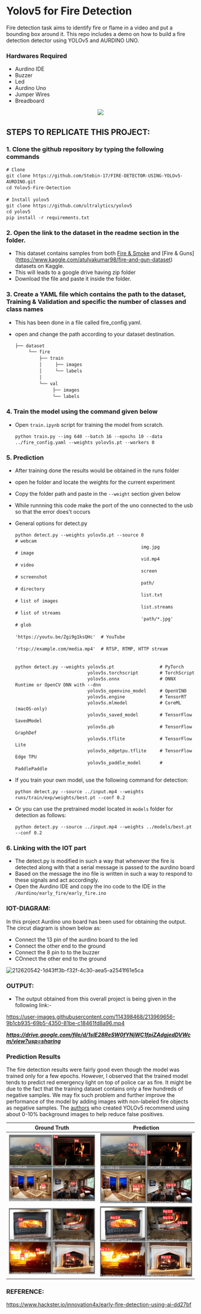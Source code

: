 # Yolov5 for Fire Detection

Fire detection task aims to identify fire or flame in a video and put a bounding box around it. This repo includes a demo on how to build a fire detection detector using YOLOv5 and AURDINO UNO.

### Hardwares Required
 - Aurdino IDE
 - Buzzer
 - Led
 - Aurdino Uno
 - Jumper Wires
 - Breadboard


<p align="center">
  <img src="results/result.gif" />
</p>


## STEPS TO REPLICATE THIS PROJECT:

### 1. Clone the github repository by typing the following commands
```
# Clone
git clone https://github.com/Stebin-17/FIRE-DETECTOR-USING-YOLOv5-AURDINO.git
cd Yolov5-Fire-Detection

# Install yolov5
git clone https://github.com/ultralytics/yolov5  
cd yolov5
pip install -r requirements.txt

```
### 2. Open the link to the dataset in the readme section in the folder. 

  - This dataset contains samples from both [Fire & Smoke](https://www.kaggle.com/dataclusterlabs/fire-and-smoke-dataset) and [Fire & Guns]                                 (https://www.kaggle.com/atulyakumar98/fire-and-gun-dataset) datasets on Kaggle.
  - This will leads to a google drive having zip folder
  - Download the file and paste it inside the folder.
          
### 3. Create a YAML file which contains the path to the dataset, Training & Validation and specific the number of classes and class names

  - This has been done in a file called fire_config.yaml.
  - open and change the path according to your dataset destination.
  
      ```bash
    ├── dataset
           └── fire
               ├── train
               │     ├── images
               │     └── labels
               │ 
               └── val
                    ├── images
                    └── labels
    ```
 
  
### 4. Train the model using the command given below

  - Open ```train.ipynb``` script for training the model from scratch. 
    ```
    python train.py --img 640 --batch 16 --epochs 10 --data ../fire_config.yaml --weights yolov5s.pt --workers 0
    ```
### 5. Prediction
   - After training done the results would be obtained in the runs folder
   - open he folder and locate the weights for the current experiment
   - Copy the folder path and paste in the ```--weight``` section given below
   - While runnning this code make the port of the uno connected to the usb so that the error does't occurs
   - General options for detect.py
      
      ```
      python detect.py --weights yolov5s.pt --source 0                               # webcam
                                                     img.jpg                         # image
                                                     vid.mp4                         # video
                                                     screen                          # screenshot
                                                     path/                           # directory
                                                     list.txt                        # list of images
                                                     list.streams                    # list of streams
                                                     'path/*.jpg'                    # glob
                                                     'https://youtu.be/Zgi9g1ksQHc'  # YouTube
                                                     'rtsp://example.com/media.mp4'  # RTSP, RTMP, HTTP stream
                                                     
                                                     
      python detect.py --weights yolov5s.pt                 # PyTorch
                                 yolov5s.torchscript        # TorchScript
                                 yolov5s.onnx               # ONNX Runtime or OpenCV DNN with --dnn
                                 yolov5s_openvino_model     # OpenVINO
                                 yolov5s.engine             # TensorRT
                                 yolov5s.mlmodel            # CoreML (macOS-only)
                                 yolov5s_saved_model        # TensorFlow SavedModel
                                 yolov5s.pb                 # TensorFlow GraphDef
                                 yolov5s.tflite             # TensorFlow Lite
                                 yolov5s_edgetpu.tflite     # TensorFlow Edge TPU
                                 yolov5s_paddle_model       # PaddlePaddle
      ```

   - If you train your own model, use the following command for detection:
      ```
      python detect.py --source ../input.mp4 --weights runs/train/exp/weights/best.pt --conf 0.2
      ```
   
   - Or you can use the pretrained model located in ```models``` folder for detection as follows:
      ```
      python detect.py --source ../input.mp4 --weights ../models/best.pt --conf 0.2
      ```
### 6. Linking with the IOT part
  - The detect.py is modified in such a way that whenever the fire is detected along with that a serial message is passed to the aurdino board 
  - Based on the message the ino file is written in such a way to respond to these signals and act accordingly.
  - Open the Aurdino IDE and copy the ino code to the IDE in the ```/Aurdino/early_fire/early_fire.ino```



### IOT-DIAGRAM:

In this project Aurdino uno board has been used for obtaining the output. The circut diagram is shown below as:

+ Connect the 13 pin of the aurdino board to the led
+ Connect the other end to the ground
+ Connect the 8 pin to to the buzzer 
+ COnnect the other end to the ground

![212620542-1d43ff3b-f32f-4c30-aea5-a2541f61e5ca](https://user-images.githubusercontent.com/114398468/213150218-d20e96ad-869a-4cf4-a4d3-c8f630dc34f7.jpg)




### OUTPUT:
- The output obtained from this overall project is being given in the following link:-

https://user-images.githubusercontent.com/114398468/213969656-9b1cb935-69b5-4350-81be-c18461fd8a96.mp4

___https://drive.google.com/file/d/1sIE28ReSW0fYNjWC1fpiZAdgjedDVWcm/view?usp=sharing___

### Prediction Results
The fire detection results were fairly good even though the model was trained only for a few epochs. However, I observed that the trained model tends to predict red emergency light on top of police car as fire. It might be due to the fact that the training dataset contains only a few hundreds of negative samples. We may fix such problem and further improve the performance of the model by adding images with non-labeled fire objects as negative samples. The [authors](https://github.com/ultralytics/yolov5/wiki/Tips-for-Best-Training-Results) who created YOLOv5 recommend using about 0-10% background images to help reduce false positives. 

| Ground Truth | Prediction | 
| :-: | :-: |
| ![](results/val_batch2_labels_1.jpg) | ![](results/val_batch2_pred_1.jpg) |
| ![](results/val_batch2_labels_2.jpg) | ![](results/val_batch2_pred_2.jpg) | 

### REFERENCE:
https://www.hackster.io/innovation4x/early-fire-detection-using-ai-dd27bf
